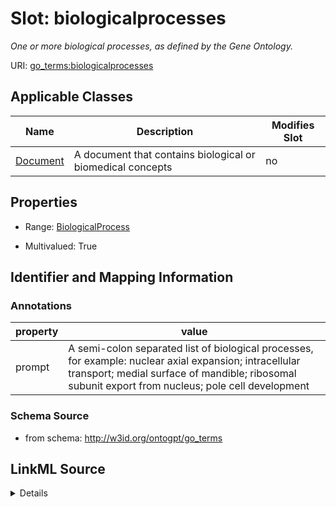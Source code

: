 

# Slot: biologicalprocesses


_One or more biological processes, as defined by the Gene Ontology._



URI: [go_terms:biologicalprocesses](http://w3id.org/ontogpt/go_termsbiologicalprocesses)



<!-- no inheritance hierarchy -->





## Applicable Classes

| Name | Description | Modifies Slot |
| --- | --- | --- |
| [Document](Document.md) | A document that contains biological or biomedical concepts |  no  |







## Properties

* Range: [BiologicalProcess](BiologicalProcess.md)

* Multivalued: True





## Identifier and Mapping Information





### Annotations

| property | value |
| --- | --- |
| prompt | A semi-colon separated list of biological processes, for example: nuclear axial expansion; intracellular transport; medial surface of mandible; ribosomal subunit export from nucleus; pole cell development |



### Schema Source


* from schema: http://w3id.org/ontogpt/go_terms




## LinkML Source

<details>
```yaml
name: biologicalprocesses
annotations:
  prompt:
    tag: prompt
    value: 'A semi-colon separated list of biological processes, for example: nuclear
      axial expansion; intracellular transport; medial surface of mandible; ribosomal
      subunit export from nucleus; pole cell development'
description: One or more biological processes, as defined by the Gene Ontology.
from_schema: http://w3id.org/ontogpt/go_terms
rank: 1000
multivalued: true
alias: biologicalprocesses
owner: Document
domain_of:
- Document
range: BiologicalProcess

```
</details>